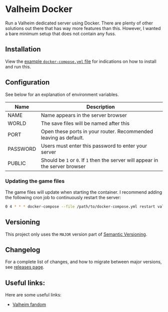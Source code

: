 # Valheim Docker

Run a Valheim dedicated server using Docker. There are plenty of other solutions out there that has way more features than this. However,
I wanted a bare minimum setup that does not contain any fuss.

## Installation

View the [example `docker-compose.yml` file](docker-compose.yml) for indications on how to install and run this.

## Configuration

See below for an explanation of environment variables.

| Name | Description |
| --- | --- |
| NAME | Name appears in the server browser |
| WORLD | The save files will be named after this |
| PORT | Open these ports in your router. Recommended leaving as default. |
| PASSWORD | Users must enter this password to enter your server |
| PUBLIC | Should be `1` or `0`. If `1` then the server will appear in the server browser |


### Updating the game files

The game files will update when starting the container. I recommend adding the following cron job to
continuously restart the server:

```sh
0 4 * * * docker-compose --file /path/to/docker-compose.yml restart valheim
```

## Versioning

This project only uses the `MAJOR` version part of [Semantic Versioning](https://semver.org/).

## Changelog

For a complete list of changes, and how to migrate between major versions, see [releases page](https://github.com/Ekman/valheim-docker/releases).

## Useful links:

Here are some useful links:

* [Valheim fandom](https://valheim.fandom.com/wiki/Hosting_Servers)


